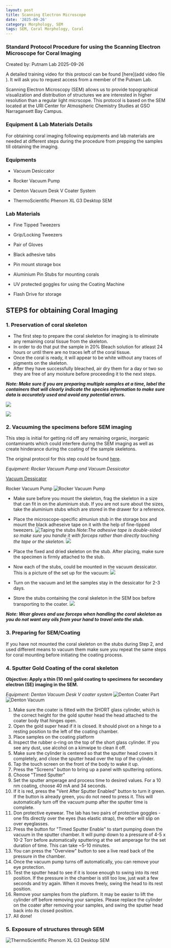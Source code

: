```yaml
---
layout: post
title: Scanning Electron Microscope 
date: '2025-09-26'
category: Morphology, SEM 
tags: SEM, Coral Morphology, Coral 
---
```


### Standard Protocol Procedure for using the Scanning Electron Microscope for Coral Imaging

Created by: Putnam Lab 2025-09-26

A detailed training video for this protocol can be found [here](add video file ). It will ask you to request access from a member of the Putnam Lab.

Scanning Electron Microscopy (SEM) allows us to provide topographical visualization and distribution of structures we are interested in higher resolution than a regular light micrscope. This protocol is based on the SEM located at the URI Center for Atmospheric Chemistry Studies at GSO Narragansett Bay Campus. 

### Equipment & Lab Materials Details

For obtaining coral imaging following equipments and lab materials are needed at different steps during the procedure from prepping the samples till obtaining the imaging.

 ### Equipments
- Vacuum Desiccator

- Rocker Vacuum Pump 
 
- Denton Vacuum Desk V Coater System

- ThermoScientific Phenom XL G3 Desktop SEM

### Lab Materials

 - Fine Tipped Tweezers

 - Grip/Locking Tweezers

 - Pair of Gloves

 - Black adhesive tabs

 - Pin mount storage box

 - Aluminium Pin Stubs for mounting corals

 - UV protected goggles for using the Coating Machine

 - Flash Drive for storage



   
  
## STEPS for obtaining Coral Imaging

### 1. Preservation of coral skeleton

  - The first step to prepare the coral skeleton for imaging is to eliminate any remaining coral tissue from the skeleton.
  - In order to do that put the sample in 20% Bleach solution for atleast 24 hours or until there are no traces left of the coral tissue. 
  - Once the coral is ready, it will appear to be white without any traces of pigments on the skeleton.
  - After they have successfully bleached, air dry them for a day or two so they are free of any moisture before proceeding it to the next steps.
    
  ***Note: Make sure if you are preparing multiple samples at a time, label the containers that will clearly indicate the species information to make sure data is accurately used and avoid any potential errors.***

 ![](https://github.com/ppednekar25/Pednekar_Putnam_Lab_Notebook/blob/3d80abf4ada258d753dd5344759ab7361de0a223/images/Coral%20Preserving.JPG?raw=TRUE)

 ![](https://github.com/ppednekar25/Pednekar_Putnam_Lab_Notebook/blob/3d80abf4ada258d753dd5344759ab7361de0a223/images/Batch%20preserving%20coral.JPG?raw=TRUE)

### 2. Vacuuming the specimens before SEM imaging

This step is initial for getting rid off any remaining organic, inorganic contaminants which could interfere during the SEM imaging as well as create hinderance during the coating of the sample skeletons.
   
The original protocol for this step could be found [here](https://fscucchia-labnotebooks.github.io/FScucchia_Putnam_Lab_Notebook/SEM-prep-Protocol/).

*Equipment: Rocker Vacuum Pump and Vacuum Dessicator*

[Vacuum Dessicator](https://www.grainger.com/product/8ZCA7?gucid=N:N:PS:Paid:GGL:CSM-2295:6VHHZD:20500801:APZ_1&gclsrc=aw.ds&gad_source=1&gad_campaignid=21369464100&gclid=Cj0KCQjw3OjGBhDYARIsADd-uX7pEzFNw7odNmHNI-a-IM7W5-HvP-oID10aHXReK7re8K-_xemL9xkaAsuKEALw_wcB)

Rocker Vacuum Pump
 ![Rocker Vacuum Pump](https://github.com/ppednekar25/Pednekar_Putnam_Lab_Notebook/blob/aa9e115bcea88c47c875f425aa22cd37e093908d/images/Vacuum%20Pump%20Oil%20free.JPG?raw=TRUE)

 - Make sure before you mount the skeleton, frag the skeleton in a size that can fit in on the aluminium stub. If you are not sure about the sizes, take the aluminium stubs which are stored in the drawer for a reference. 

 - Place the microscope-specific almuniun stub in the storage box and mount the black adheseive tape on it with the help of fine-tipped tweezers.
  ![Taping the stubs](https://github.com/ppednekar25/Pednekar_Putnam_Lab_Notebook/blob/fe258bd2a4aa69f287772228b5af24aad0dc07eb/images/Forceps%20use%20for%20aluminium%20stubs.JPG?raw=TRUE)
  *Note:The adhesive tape is double-sided so make sure you handle it with forceps rather than directly touching the tape or the skeleton.*
  ![](https://github.com/ppednekar25/Pednekar_Putnam_Lab_Notebook/blob/fe258bd2a4aa69f287772228b5af24aad0dc07eb/images/Taping%20the%20stubs.jpg?raw=TRUE)
 - Place the fixed and dried skeleton on the stub. After placing, make sure the specimen is firmly attached to the stub. 

 - Now each of the stubs, could be mounted in the vacuum dessicator. This is a picture of the set up for the vacuum:
  ![](https://github.com/ppednekar25/Pednekar_Putnam_Lab_Notebook/blob/134cc151178c00c7ec8aefc56f6cea80d435f936/images/vacuum%20setup%20before%20SEM.jpg?raw=TRUE)

 - Turn on the vacuum and let the samples stay in the dessicator for 2-3 days. 

 - Store the stubs containing the coral skeleton in the SEM box before transporting to the coater.
  ![](https://github.com/ppednekar25/Pednekar_Putnam_Lab_Notebook/blob/bbdc8561e051e8839c41a42306bdc80fb805028c/images/SEM%20box%20for%20coral%20stubs.JPG?raw=TRUE)
  
  ***Note: Wear gloves and use forceps when handling the coral skeleton as you do not want any oils from your hand to travel onto the stub.***

### 3. Preparing for SEM/Coating

 If you have not mounted the coral skeleton on the stubs during Step 2, and used different means to vacuum them make sure you repeat the same steps for coral mounting before initiating the coating process. 

### 4. Sputter Gold Coating of the coral skeleton

**Objective: Apply a thin (10 nm) gold coating to specimens for secondary electron (SE) imaging in the SEM.**

*Equipment: Denton Vacuum Desk V coater system*
   ![Denton Coater Part](https://github.com/ppednekar25/Pednekar_Putnam_Lab_Notebook/blob/aa9e115bcea88c47c875f425aa22cd37e093908d/images/Denton%20Coater.JPG?raw=ZTURE)
   ![Denton Vacuum](https://github.com/ppednekar25/Pednekar_Putnam_Lab_Notebook/blob/aa9e115bcea88c47c875f425aa22cd37e093908d/images/Denton%20Vacuum.JPG?raw=TRUE)

   1. Make sure the coater is fitted with the SHORT glass cylinder, which is the correct height for the gold sputter head the head attached to the coater body that hinges open.
   2. Open the gold super head if it is closed. It should pivot on a hinge to a resting position to the left of the coating chamber.
   3. Place samples on the coating platform
   4. Inspect the rubber o-ring on the top of the short glass cylinder. If you see any dust, use alcohol on a kimwipe to clean it off.
   5. Make sure the cylinder is centered so that the sputter head covers it completely, and close the sputter head over the top of the cylinder.
   6. Tap the touch screen on the front of the body to wake it up.
   7. Press the "Screens" button to bring up a panel with sputtering options.
   8. Choose "Timed Sputter"
   9. Set the sputter amperage and process time to desired values. For a 10 nm coating, choose 40 mA and 34 seconds.
   10. If it is red, press the "Vent After Sputter Enabled" button to turn it green. If the button is already green, you do not need to press it. This will automatically turn off the vacuum pump after the sputter time is complete.
   11. Don protective eyewear. The lab has two pairs of protective goggles - one fits directly over the eyes (has elastic strap), the other will slip on over eyeglasses.
   12. Press the button for "Timed Sputter Enable" to start pumping down the vacuum in the sputter chamber. It will pump down to a pressure of 4-5 x 10-2 Torr before automatically sputtering at the set amperage for the set duration of time. This can take ~5-10 minutes.
   13. You can press the "Overview" button to see a live read back of the pressure in the chamber.
   14. Once the vacuum pump turns off automatically, you can remove your eye protection.
   15. Test the sputter head to see if it is loose enough to swing into its rest position. If the pressure in the chamber is still too low, just wait a few seconds and try again. When it moves freely, swing the head to its rest position.
   16. Remove your samples from the platform. It may be easier to lift the cylinder off before removing your samples. Please replace the cylinder on the coater after removing your samples, and swing the sputter head back into its closed position.
   17. All done!

### 5. Exposure of structures through SEM 

![ThermoScientific Phenom XL G3 Desktop SEM](https://github.com/ppednekar25/Pednekar_Putnam_Lab_Notebook/blob/aa9e115bcea88c47c875f425aa22cd37e093908d/images/SEM.JPG?raw=TRUE)

